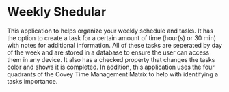 # Weekly Shedular

This application to helps organize your weekly schedule and tasks. It has the option to create a task for a certain amount of time (hour(s) or 30 min) with notes for additional information. All of these tasks are seperated by day of the week and are stored in a database to ensure the user can access them in any device. It also has a checked property that changes the tasks color and shows it is completed. In addition, this application uses the four quadrants of the Covey Time Management Matrix to help with identifying a tasks importance. 
